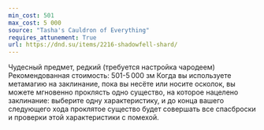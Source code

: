 ```yaml
---
min_cost: 501
max_cost: 5 000
source: "Tasha's Cauldron of Everything"
requires_attunement: True
url: https://dnd.su/items/2216-shadowfell-shard/
---
```


Чудесный предмет, редкий (требуется настройка чародеем)
Рекомендованная стоимость: 501-5 000 зм
Когда вы используете метамагию на заклинание, пока вы несёте или носите осколок, вы можете мгновенно проклясть одно существо, на которое нацелено заклинание: выберите одну характеристику, и до конца вашего следующего хода проклятое существо будет совершать все спасброски и проверки этой характеристики с помехой.